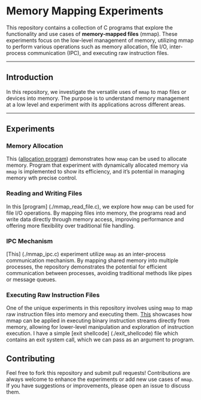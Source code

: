 # Memory Mapping Experiments

This repository contains a collection of C programs that explore the functionality and use cases of **memory-mapped files** (mmap). These experiments focus on the low-level management of memory, utilizing mmap to perform various operations such as memory allocation, file I/O, inter-process communication (IPC), and executing raw instruction files.

---

## Introduction

In this repository, we investigate the versatile uses of `mmap` to map files or devices into memory. The purpose is to understand memory management at a low level and experiment with its applications across different areas.

---

## Experiments

### Memory Allocation

This ([allocation program](./mmap_allocation.c)) demonstrates how `mmap` can be used to allocate memory. Program that experiment with dynamically allocated memory via `mmap` is implemented to show its efficiency, and it’s potential in managing memory wth precise control.

### Reading and Writing Files

In this [program] (./mmap_read_file.c), we explore how `mmap` can be used for file I/O operations. By mapping files into memory, the programs read and write data directly through memory access, improving performance and offering more flexibility over traditional file handling.

### IPC Mechanism

[This] (./mmap_ipc.c) experiment utilize `mmap` as an inter-process communication mechanism. By mapping shared memory into multiple processes, the repository demonstrates the potential for efficient communication between processes, avoiding traditional methods like pipes or message queues.

### Executing Raw Instruction Files

One of the unique experiments in this repository involves using `mmap` to map raw instruction files into memory and executing them. [This](./mmap_address_execution.c) showcases how mmap can be applied in executing binary instruction streams directly from memory, allowing for lower-level manipulation and exploration of instruction execution.
I have a simple [exit shellcode] (./exit_shellcode) file which contains an exit system call, which we can pass as an argument to program. 

## Contributing

Feel free to fork this repository and submit pull requests! Contributions are always welcome to enhance the experiments or add new use cases of `mmap`. If you have suggestions or improvements, please open an issue to discuss them.
